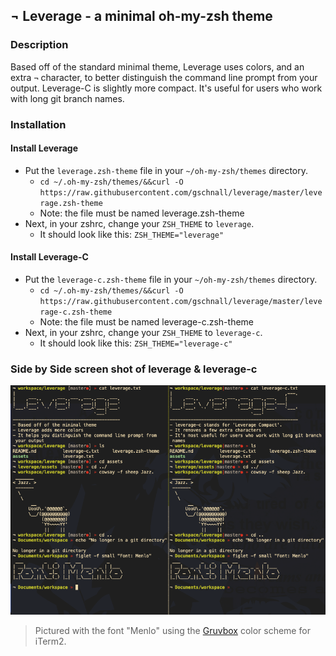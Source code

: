 ## ¬ Leverage - a minimal oh-my-zsh theme

### Description
Based off of the standard minimal theme, Leverage uses colors, and an extra `¬` character, to better distinguish the command line prompt from your output. Leverage-C is slightly more compact. It's useful for users who work with long git branch names. 

### Installation

#### Install Leverage
- Put the `leverage.zsh-theme` file in your `~/oh-my-zsh/themes` directory. 
  - `cd ~/.oh-my-zsh/themes/&&curl -O https://raw.githubusercontent.com/gschnall/leverage/master/leverage.zsh-theme`
  - Note: the file must be named leverage.zsh-theme
- Next, in your zshrc, change your `ZSH_THEME` to `leverage`.
  - It should look like this: `ZSH_THEME="leverage"`

#### Install Leverage-C
- Put the `leverage-c.zsh-theme` file in your `~/oh-my-zsh/themes` directory. 
  - `cd ~/.oh-my-zsh/themes/&&curl -O https://raw.githubusercontent.com/gschnall/leverage/master/leverage-c.zsh-theme`
  - Note: the file must be named leverage-c.zsh-theme
- Next, in your zshrc, change your `ZSH_THEME` to `leverage-c`.
  - It should look like this: `ZSH_THEME="leverage-c"`

### Side by Side screen shot of leverage & leverage-c 
![leverage](./assets/leverage.png?raw=true "Screen Shot")

> Pictured with the font "Menlo" using the [Gruvbox](https://github.com/herrbischoff/iterm2-gruvbox) color scheme for iTerm2.

